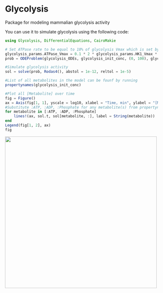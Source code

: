 # Glycolysis

Package for modeling mammalian glycolysis activity

You can use it to simulate glycolysis using the following code:
```julia
using Glycolysis, DifferentialEquations, CairoMakie

# Set ATPase rate to be equal to 10% of glycolysis Vmax which is set by HK1 Vmax
glycolysis_params.ATPase_Vmax = 0.1 * 2 * glycolysis_params.HK1_Vmax * glycolysis_params.HK1_Conc
prob = ODEProblem(glycolysis_ODEs, glycolysis_init_conc, (0, 100), glycolysis_params)

#Simulate glycolysis activity
sol = solve(prob, Rodas4(), abstol = 1e-12, reltol = 1e-5)

#List of all metabolites in the model can be founf by running
propertynames(glycolysis_init_conc)

#Plot all [Metabolite] over time
fig = Figure()
ax = Axis(fig[1, 1], yscale = log10, xlabel = "Time, min", ylabel = "[Metabolite], M")
#Substitute :ATP, :ADP, :Phosphate for any metabolite(s) from propertynames(glycolysis_init_conc)
for metabolite in [:ATP, :ADP, :Phosphate]
    lines!(ax, sol.t, sol[metabolite, :], label = String(metabolite))
end
Legend(fig[1, 2], ax)
fig
```
<img src="https://user-images.githubusercontent.com/75404066/205350460-f73de619-14c3-42a4-95d7-7fa0d6e077ee.png" width="500">
